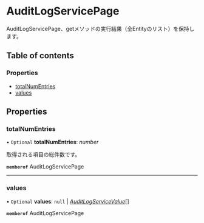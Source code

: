 # AuditLogServicePage


<div lang=\"ja\">AuditLogServicePage、getメソッドの実行結果（全Entityのリスト）を保持します。</div> 

## Table of contents

### Properties

- [totalNumEntries](auditlogservicepage.md#totalnumentries)
- [values](auditlogservicepage.md#values)

## Properties

### totalNumEntries

• `Optional` **totalNumEntries**: *number*

<div lang=\"ja\">取得される項目の総件数です。</div> 

**`memberof`** AuditLogServicePage

___

### values

• `Optional` **values**: ``null`` \| [*AuditLogServiceValue*](auditlogservicevalue.md)[]

**`memberof`** AuditLogServicePage
